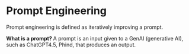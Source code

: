 # Prompt Engineering

Prompt engineering is defined as iteratively improving a prompt.

<b> What is a prompt? </b>
A prompt is an input given to a GenAI (generative AI), such as ChatGPT4.5, Phind, that produces an output.
